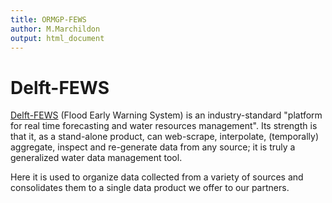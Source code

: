 ```yaml
---
title: ORMGP-FEWS
author: M.Marchildon
output: html_document
---
```


# Delft-FEWS
[Delft-FEWS](https://www.deltares.nl/app/uploads/2015/01/Delft-FEWS_brochure-2017.pdf) (Flood Early Warning System) is an industry-standard "platform for real time forecasting and water resources management". Its strength is that it, as a stand-alone product, can web-scrape, interpolate, (temporally) aggregate, inspect and re-generate data from any source; it is truly a generalized water data management tool.

Here it is used to organize data collected from a variety of sources and consolidates them to a single data product we offer to our partners.